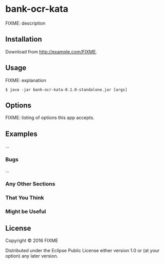 # bank-ocr-kata

FIXME: description

## Installation

Download from http://example.com/FIXME.

## Usage

FIXME: explanation

    $ java -jar bank-ocr-kata-0.1.0-standalone.jar [args]

## Options

FIXME: listing of options this app accepts.

## Examples

...

### Bugs

...

### Any Other Sections
### That You Think
### Might be Useful

## License

Copyright © 2016 FIXME

Distributed under the Eclipse Public License either version 1.0 or (at
your option) any later version.
